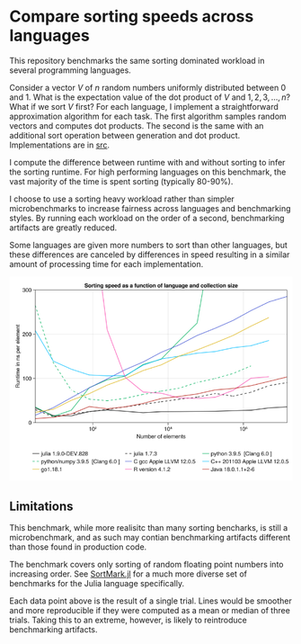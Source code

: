 # Compare sorting speeds across languages

This repository benchmarks the same sorting dominated workload in several programming
languages.

Consider a vector $V$ of $n$ random numbers uniformly distributed between $0$ and $1$. What
is the expectation value of the dot product of $V$ and $1, 2, 3, \dots, n$? What if we sort
$V$ first? For each language, I implement a straightforward approximation algorithm for each
task. The first algorithm samples random vectors and computes dot products. The second is
the same with an additional sort operation between generation and dot product. Implementations are in [src](src).

I compute the difference between runtime with and without sorting to infer the sorting
runtime. For high performing languages on this benchmark, the vast majority of the time is
spent sorting (typically 80-90%).

I choose to use a sorting heavy workload rather than simpler microbenchmarks to increase
fairness across languages and benchmarking styles. By running each workload on the order of
a second, benchmarking artifacts are greatly reduced.

Some languages are given more numbers to sort than other languages, but these differences
are canceled by differences in speed resulting in a similar amount of processing time for
each implementation.

![Julia and Java outperform other languages](figure.png)

## Limitations

This benchmark, while more realisitc than many sorting bencharks, is still a microbenchmark,
and as such may contian benchmarking artifacts different than those found in production
code.

The benchmark covers only sorting of random floating point numbers into increasing order. 
See [SortMark.jl](https://github.com/LilithHafner/SortMark.jl) for a much more diverse set
of benchmarks for the Julia language specifically.

Each data point above is the result of a single trial. Lines would be smoother and more
reproducible if they were computed as a mean or median of three trials. Taking this to an
extreme, however, is likely to reintroduce benchmarking artifacts.
